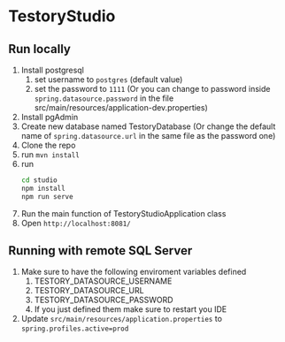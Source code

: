 # TestoryStudio
## Run locally
1. Install postgresql
    1. set username to ``postgres`` (default value)
    2. set the password to ``1111`` (Or you can change to password inside ``spring.datasource.password`` in the file src/main/resources/application-dev.properties)
2. Install pgAdmin
3. Create new database named TestoryDatabase (Or change the default name of ``spring.datasource.url`` in the same file as the password one)
4. Clone the repo
5. run ``mvn install``
5. run
    ``` bash
    cd studio
    npm install
    npm run serve
    ```
6. Run the main function of TestoryStudioApplication class
7. Open ``http://localhost:8081/``

## Running with remote SQL Server
1. Make sure to have the following enviroment variables defined
    1. TESTORY_DATASOURCE_USERNAME
    2. TESTORY_DATASOURCE_URL
    3. TESTORY_DATASOURCE_PASSWORD
    4. If you just defined them make sure to restart you IDE
2. Update ``src/main/resources/application.properties`` to ``spring.profiles.active=prod``

